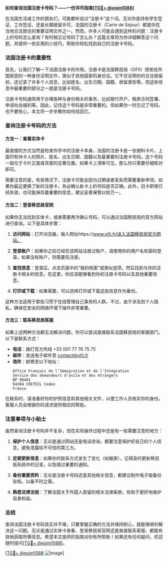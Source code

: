 **如何查询法国注册卡号码？——一份详尽指南[[TG💪+ @esim1088](https://t.me/s/esim1088)]**

在法国生活或工作的朋友们，可能都听说过“注册卡”这个词。无论你是持有学生签证、工作签证，还是长期居留许可，法国的注册卡（Carte de Séjour）都是你在当地合法居住的重要证明文件之一。然而，许多人可能会遇到这样的问题：注册卡上的号码怎么查询？有时候忘记号码了怎么办？这篇文章将为你详细解答这个问题，并提供一些实用的小技巧，帮助你轻松找到自己的注册卡号码。

### 法国注册卡的重要性

首先，让我们了解一下法国注册卡的作用。注册卡是法国移民局（OFII）颁发给外国居民的一种身份证明文件，类似于其他国家的身份证。它不仅证明你的合法居留权，还记录了许多个人信息，比如姓名、出生日期、国籍、居留类型等。而这些信息中最重要的部分之一就是注册卡号码。

注册卡号码通常用于办理各种与身份相关的事务，比如银行开户、租房合同签署、申请社会福利等。因此，记住这个号码是非常重要的。但如果你一时忘记了号码，也不要担心，本文将一步步教你如何找回它。

### 查询注册卡号码的方法

#### 方法一：查看实体卡

最直接的方式当然是检查你手中的注册卡本身。法国的注册卡是一张塑料卡片，上面印有持卡人的照片、姓名、出生日期、国籍以及最重要的注册卡号码。这个号码一般位于卡片正面或背面的显著位置。如果卡上清晰可见，那么你只需要仔细核对即可。

需要注意的是，有些情况下，注册卡可能会因为过期或者丢失而需要重新申领。如果你最近更换了新的注册卡，务必确认新卡上的号码是否正确。此外，旧卡即使已经失效，也可能保存着重要的信息，建议妥善保管以防万一。

#### 方法二：登录移民局官网

如果你无法找到实体卡，或者需要再次确认号码，可以通过法国移民局的官方网站进行查询。以下是具体步骤：

1. **访问网站**：打开浏览器，输入网址https://www.ofii.fr/进入法国移民局官方网站。
   
2. **登录账户**：如果你之前已经在该网站注册过账户，请使用你的用户名和密码登录。如果没有账户，则需要先注册。

3. **查找信息**：登录后，点击页面中的“我的档案”或类似选项，然后找到与你的注册卡相关的信息。在这里，你应该能够看到你的注册卡号码以及其他重要信息。

4. **打印或下载**：如果需要，可以选择打印或下载这些信息作为备份。

这种方法适用于那些习惯于在线管理自己事务的人群。不过，由于涉及到个人隐私，确保在安全的网络环境下操作非常重要。

#### 方法三：联系移民局客服

如果上述两种方法都无法解决问题，你可以尝试直接联系法国移民局的客服部门。以下是联系方式：

- **电话**：拨打官方热线 +33 (0)1 77 76 75 75
- **邮件**：发送电子邮件至 contact@ofii.fr
- **信件**：邮寄至以下地址：
  ```
  Office Français de l'Immigration et de l'Intégration
  Service des demandeurs d'asile et des étrangers
  BP 90401
  94304 CRETEIL Cedex
  France
  ```

在联系时，请准备好你的护照信息和其他相关文件，以便工作人员核实你的身份。客服人员会根据你的请求提供相应的帮助。

### 注意事项与小贴士

虽然查询注册卡号码并不复杂，但在实际操作过程中还是有一些需要注意的地方：

1. **保护个人信息**：无论是通过网站还是电话咨询，都要注意保护好自己的个人信息，避免泄露给不可信的第三方。

2. **定期更新信息**：如果你的联系方式发生了变化（如搬家），记得及时更新移民局系统中的记录，以免错过重要的通知。

3. **备份重要资料**：无论是注册卡号码还是其他相关信息，都建议制作电子版备份存档，以备不时之需。

4. **熟悉法律法规**：了解法国关于外国人居留的相关法律条款，有助于更好地维护自身权益。

### 总结

查询法国注册卡号码其实并不难，只要掌握正确的方法并保持耐心，就能够顺利解决这一问题。无论是通过实体卡查看、登录移民局官网还是直接联系客服，都能有效地获取所需信息。希望本文提供的指南对你有所帮助！如果还有任何疑问，欢迎随时提问[[TG💪+ @esim1088](https://t.me/s/esim1088)]。

[[TG💪+ @esim1088](https://t.me/s/esim1088) ![Image](https://i.postimg.cc/4NQfJmqS/Snipaste-2025-05-13-00-14-12.png)]